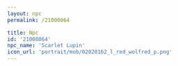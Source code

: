 ```yaml
---
layout: npc
permalink: /21000064

title: Npc
id: '21000064'
npc_name: 'Scarlet Lupin'
icon_url: 'portrait/mob/02020162_l_red_wolfred_p.png'
---
```

